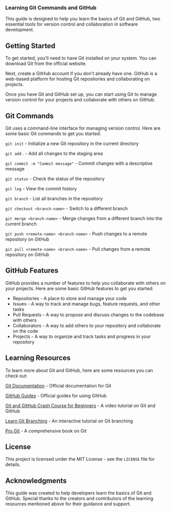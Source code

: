 ### Learning Git Commands and GitHub

This guide is designed to help you learn the basics of Git and GitHub, two essential tools for version control and collaboration in software development.

## Getting Started

To get started, you'll need to have Git installed on your system. You can download Git from the official website.

Next, create a GitHub account if you don't already have one. GitHub is a web-based platform for hosting Git repositories and collaborating on projects.

Once you have Git and GitHub set up, you can start using Git to manage version control for your projects and collaborate with others on GitHub.

## Git Commands

Git uses a command-line interface for managing version control. Here are some basic Git commands to get you started:

`git init` - Initialize a new Git repository in the current directory

`git add` . - Add all changes to the staging area

`git commit -m "Commit message"` - Commit changes with a descriptive message

`git status` - Check the status of the repository

`git log` - View the commit history

`git branch` - List all branches in the repository

`git checkout <branch-name>` - Switch to a different branch

`git merge <branch-name>` - Merge changes from a different branch into the current branch

`git push <remote-name> <branch-name>` - Push changes to a remote repository on GitHub

`git pull <remote-name> <branch-name>` - Pull changes from a remote repository on GitHub

## GitHub Features

GitHub provides a number of features to help you collaborate with others on your projects. Here are some basic GitHub features to get you started:

- Repositories - A place to store and manage your code
- Issues - A way to track and manage bugs, feature requests, and other tasks
- Pull Requests - A way to propose and discuss changes to the codebase with others
- Collaborators - A way to add others to your repository and collaborate on the code
- Projects - A way to organize and track tasks and progress in your repository

## Learning Resources

To learn more about Git and GitHub, here are some resources you can check out:

[Git Documentation](https://git-scm.com/doc) - Official documentation for Git

[GitHub Guides](https://guides.github.com/) - Official guides for using GitHub

[Git and GitHub Crash Course for Beginners](https://www.youtube.com/watch?v=SWYqp7iY_Tc) - A video tutorial on Git and GitHub

[Learn Git Branching](https://learngitbranching.js.org/) - An interactive tutorial on Git branching

[Pro Git](https://git-scm.com/book/en/v2) - A comprehensive book on Git


## License

This project is licensed under the MIT License - see the `LICENSE` file for details.

## Acknowledgments
This guide was created to help developers learn the basics of Git and GitHub. Special thanks to the creators and contributors of the learning resources mentioned above for their guidance and support.
